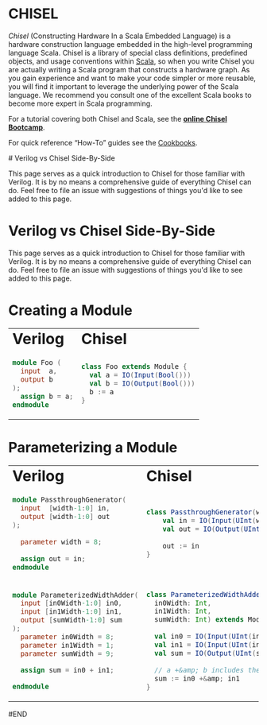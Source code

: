 # CHISEL

<p><em>Chisel</em> (Constructing
Hardware In a Scala Embedded Language) is a hardware
construction language embedded in the high-level programming language
Scala.
 Chisel is a library of special class
definitions, predefined objects, and usage conventions within <a href="https://www.scala-lang.org/">Scala</a>,
so when you write Chisel you are actually writing a Scala
program that constructs a hardware graph.
As you gain experience and want to make your code simpler or more
reusable, you will find it important to leverage the underlying power
of the Scala language. We recommend you consult one of the excellent
Scala books to become more expert in Scala programming.</p>
<p>For a tutorial covering both Chisel and Scala, see the 
<a href="https://mybinder.org/v2/gh/freechipsproject/chisel-bootcamp/master"><strong>online Chisel Bootcamp</strong></a>.</p>

<p>For quick reference “How-To” guides see the <a href="cookbooks/cookbooks">Cookbooks</a>.</p>
# Verilog vs Chisel Side-By-Side

This page serves as a quick introduction to Chisel for those familiar with Verilog. It is by no means a comprehensive guide of everything Chisel can do. Feel free to file an issue with suggestions of things you'd like to see added to this page. 


# Verilog vs Chisel Side-By-Side

This page serves as a quick introduction to Chisel for those familiar with Verilog. It is by no means a comprehensive guide of everything Chisel can do. Feel free to file an issue with suggestions of things you'd like to see added to this page. 


<body>
    <!-- This script is needed so that Markdown and HTML will render together, see link to Stack overflow -->
    <script src="https://cdn.mathjax.org/mathjax/latest/MathJax.js?config=TeX-AMS-MML_HTMLorMML" type="text/javascript"></script>
    <table border="0">
        <h1>Creating a Module</h1>
        <tr>
            <td><b style="font-size:30px">Verilog</b></td>
            <td><b style="font-size:30px">Chisel</b></td>
         </tr>
         <tr>
<td>

```verilog
module Foo (
  input  a,
  output b
);
  assign b = a;
endmodule
```

</td>
    <td>

```scala
class Foo extends Module {
  val a = IO(Input(Bool()))
  val b = IO(Output(Bool()))
  b := a
}
```
</td>
         </tr>
    </table>
</body>
</html>

<h1 id="parameterizing-a-module">Parameterizing a Module</h1>

<html>
<body>
    <table border="0">
          <tr>
            <td><b style="font-size:30px">Verilog</b></td>
            <td><b style="font-size:30px">Chisel</b></td>
         </tr>

<tr>
<td>

```verilog
module PassthroughGenerator(
  input  [width-1:0] in,
  output [width-1:0] out
);
 
  parameter width = 8;
  
  assign out = in;
endmodule
```
</td>
<td>

```scala
class PassthroughGenerator(width: Int = 8) extends Module {
    val in = IO(Input(UInt(width.W)))
    val out = IO(Output(UInt(width.W)))
    
    out := in
}
```
</td>
         </tr>
         <tr>
<td>

```verilog
module ParameterizedWidthAdder(
  input [in0Width-1:0] in0,
  input [in1Width-1:0] in1,
  output [sumWidth-1:0] sum
);
  parameter in0Width = 8;
  parameter in1Width = 1;
  parameter sumWidth = 9;

  assign sum = in0 + in1;

endmodule
```

</td>
<td>

```scala
class ParameterizedWidthAdder(
  in0Width: Int,
  in1Width: Int,
  sumWidth: Int) extends Module {
  
  val in0 = IO(Input(UInt(in0Width.W)))
  val in1 = IO(Input(UInt(in1Width.W)))
  val sum = IO(Output(UInt(sumWidth.W)))
  
  // a +&amp; b includes the carry, a + b does not
  sum := in0 +&amp; in1
}
```
</td>
</tr>
    </table>
<html>
<body>
#END